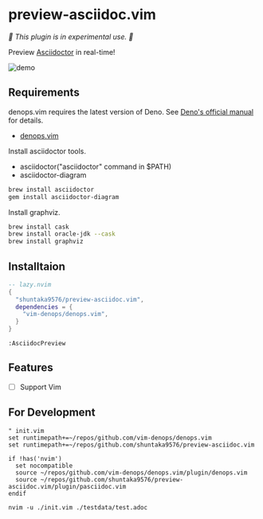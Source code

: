 # preview-asciidoc.vim

_🚧 This plugin is in experimental use. 🚧_

Preview [Asciidoctor](https://asciidoctor.org/docs/user-manual/) in real-time!

![demo](https://res.cloudinary.com/dkerzyk09/image/upload/v1691379574/tools/preview-asciidoc.vim/demo.gif)

## Requirements

denops.vim requires the latest version of Deno. See [Deno's official manual](https://deno.land/manual/getting_started/installation) for details.

- [denops.vim](https://github.com/vim-denops/denops.vim)

Install asciidoctor tools.

- asciidoctor("asciidoctor" command in $PATH)
- asciidoctor-diagram

```bash
brew install asciidoctor
gem install asciidoctor-diagram
```

Install graphviz.

```bash
brew install cask
brew install oracle-jdk --cask
brew install graphviz
```

## Installtaion

```lua
-- lazy.nvim
{
  "shuntaka9576/preview-asciidoc.vim",
  dependencies = {
    "vim-denops/denops.vim",
  }
}
```

```vim
:AsciidocPreview
```

## Features

- [ ] Support Vim

## For Development

```vim:init.vim
" init.vim
set runtimepath+=~/repos/github.com/vim-denops/denops.vim
set runtimepath+=~/repos/github.com/shuntaka9576/preview-asciidoc.vim

if !has('nvim')
  set nocompatible
  source ~/repos/github.com/vim-denops/denops.vim/plugin/denops.vim
  source ~/repos/github.com/shuntaka9576/preview-asciidoc.vim/plugin/pasciidoc.vim
endif
```

```
nvim -u ./init.vim ./testdata/test.adoc
```
